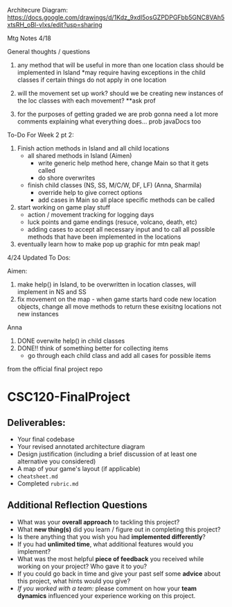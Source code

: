 Architecure Diagram: https://docs.google.com/drawings/d/1Kdz_9xdI5osGZPDPGFbb5GNC8VAh5xtsRH_oBl-vIxs/edit?usp=sharing 

Mtg Notes 4/18

General thoughts / questions
1) any method that will be useful in more than one location class should be implemented in Island
    *may require having exceptions in the child classes if certain things do not apply in one location

2) will the movement set up work? should we be creating new instances of the loc classes with each movement?
    **ask prof

3) for the purposes of getting graded we are prob gonna need a lot more comments explaining what everything does... prob javaDocs too

To-Do For Week 2 pt 2:
1) Finish action methods in Island and all child locations
    - all shared methods in Island (Aimen)
        - write generic help method here, change Main so that it gets called
        - do shore overwrites
    - finish child classes (NS, SS, M/C/W, DF, LF) (Anna, Sharmila)
        - override help to give correct options
        - add cases in Main so all place specific methods can be called
2) start working on game play stuff
    - action / movement tracking for logging days
    - luck points and game endings (resuce, volcano, death, etc)
    - adding cases to accept all necessary input and to call all possible methods that have been implemented in the locations
3) eventually learn how to make pop up graphic for mtn peak map!





4/24 Updated To Dos:

Aimen:
1) make help() in Island, to be overwritten in location classes, will implement in NS and SS
2) fix movement on the map - when game starts hard code new location objects, change all move methods to return these exisitng locations not new instances


Anna
1) DONE overwite help() in child classes
2) DONE!! think of something better for collecting items
    - go through each child class and add all cases for possible items

from the official final project repo

# CSC120-FinalProject

## Deliverables:
 - Your final codebase
 - Your revised annotated architecture diagram
 - Design justification (including a brief discussion of at least one alternative you considered)
 - A map of your game's layout (if applicable)
 - `cheatsheet.md`
 - Completed `rubric.md`
  
## Additional Reflection Questions
 - What was your **overall approach** to tackling this project?
 - What **new thing(s)** did you learn / figure out in completing this project?
 - Is there anything that you wish you had **implemented differently**?
 - If you had **unlimited time**, what additional features would you implement?
 - What was the most helpful **piece of feedback** you received while working on your project? Who gave it to you?
 - If you could go back in time and give your past self some **advice** about this project, what hints would you give?
 - _If you worked with a team:_ please comment on how your **team dynamics** influenced your experience working on this project.